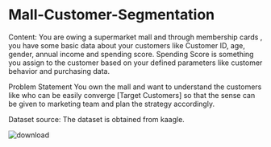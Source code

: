 # Mall-Customer-Segmentation


Content:
You are owing a supermarket mall and through membership cards , you have some basic data about your customers like Customer ID, age, gender, annual income and spending score.
Spending Score is something you assign to the customer based on your defined parameters like customer behavior and purchasing data.

Problem Statement
You own the mall and want to understand the customers like who can be easily converge [Target Customers] so that the sense can be given to marketing team and plan the strategy accordingly.

Dataset source:
The dataset is obtained from kaagle.

![download](https://user-images.githubusercontent.com/95535309/201672931-03740b00-1688-4cb8-b632-16a0ec99e417.jpg)

